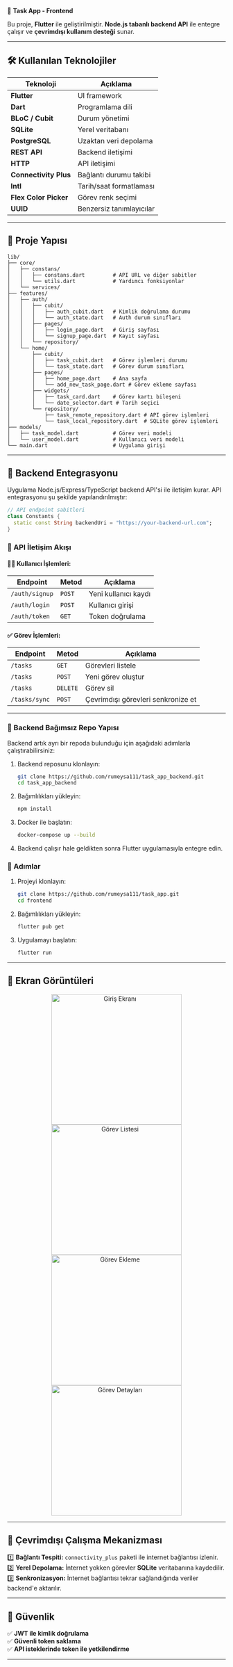 📱 **Task App - Frontend**

Bu proje, **Flutter** ile geliştirilmiştir.
**Node.js tabanlı backend API** ile entegre çalışır ve **çevrimdışı kullanım desteği** sunar.


---


## 🛠️ Kullanılan Teknolojiler
| **Teknoloji** | **Açıklama** |
|--------------|-------------|
| **Flutter** | UI framework |
| **Dart** | Programlama dili |
| **BLoC / Cubit** | Durum yönetimi |
| **SQLite** | Yerel veritabanı |
| **PostgreSQL** | Uzaktan veri depolama |
| **REST API** | Backend iletişimi |
| **HTTP** | API iletişimi |
| **Connectivity Plus** | Bağlantı durumu takibi |
| **Intl** | Tarih/saat formatlaması |
| **Flex Color Picker** | Görev renk seçimi |
| **UUID** | Benzersiz tanımlayıcılar |

---
## 📁 Proje Yapısı
```
lib/
├── core/
│   ├── constans/
│   │   ├── constans.dart         # API URL ve diğer sabitler
│   │   └── utils.dart            # Yardımcı fonksiyonlar
│   └── services/
├── features/
│   ├── auth/
│   │   ├── cubit/
│   │   │   ├── auth_cubit.dart   # Kimlik doğrulama durumu
│   │   │   └── auth_state.dart   # Auth durum sınıfları
│   │   ├── pages/
│   │   │   ├── login_page.dart   # Giriş sayfası
│   │   │   └── signup_page.dart  # Kayıt sayfası
│   │   └── repository/
│   └── home/
│       ├── cubit/
│       │   ├── task_cubit.dart   # Görev işlemleri durumu
│       │   └── task_state.dart   # Görev durum sınıfları
│       ├── pages/
│       │   ├── home_page.dart    # Ana sayfa
│       │   └── add_new_task_page.dart # Görev ekleme sayfası
│       ├── widgets/
│       │   ├── task_card.dart    # Görev kartı bileşeni
│       │   └── date_selector.dart # Tarih seçici
│       └── repository/
│           ├── task_remote_repository.dart # API görev işlemleri
│           └── task_local_repository.dart  # SQLite görev işlemleri
├── models/
│   ├── task_model.dart           # Görev veri modeli
│   └── user_model.dart           # Kullanıcı veri modeli
└── main.dart                     # Uygulama girişi
```

---

## 🔗 Backend Entegrasyonu
Uygulama Node.js/Express/TypeScript backend API'si ile iletişim kurar. API entegrasyonu şu şekilde yapılandırılmıştır:
```dart
// API endpoint sabitleri
class Constants {
  static const String backendUri = "https://your-backend-url.com";
}
```
### 📡 API İletişim Akışı

#### 🧑‍💼 Kullanıcı İşlemleri:
| **Endpoint** | **Metod** | **Açıklama** |
|-------------|----------|-------------|
| `/auth/signup` | `POST` | Yeni kullanıcı kaydı |
| `/auth/login` | `POST` | Kullanıcı girişi |
| `/auth/token` | `GET` | Token doğrulama |

#### ✅ Görev İşlemleri:
| **Endpoint** | **Metod** | **Açıklama** |
|-------------|----------|-------------|
| `/tasks` | `GET` | Görevleri listele |
| `/tasks` | `POST` | Yeni görev oluştur |
| `/tasks` | `DELETE` | Görev sil |
| `/tasks/sync` | `POST` | Çevrimdışı görevleri senkronize et |

---

### 📡 Backend Bağımsız Repo Yapısı
Backend artık ayrı bir repoda bulunduğu için aşağıdaki adımlarla çalıştırabilirsiniz:

1. Backend reposunu klonlayın:
   ```sh
   git clone https://github.com/rumeysa111/task_app_backend.git
   cd task_app_backend
   ```
2. Bağımlılıkları yükleyin:
   ```sh
   npm install
   ```
3. Docker ile başlatın:
   ```sh
   docker-compose up --build
   ```
4. Backend çalışır hale geldikten sonra Flutter uygulamasıyla entegre edin.


### 📌 Adımlar
1. Projeyi klonlayın:
   ```sh
   git clone https://github.com/rumeysa111/task_app.git
   cd frontend
   ```
2. Bağımlılıkları yükleyin:
   ```sh
   flutter pub get
   ```
3. Uygulamayı başlatın:
   ```sh
   flutter run
   ```


---

## 📱 Ekran Görüntüleri
<div align="center">  
  <img src="assets/images/Screenshot_1737739375.png" alt="Giriş Ekranı" width="300">  
  <img src="assets/images/Screenshot_1737739500.png" alt="Görev Listesi" width="300">  
  <img src="assets/images/Screenshot_1737739570.png" alt="Görev Ekleme" width="300">  
  <img src="assets/images/Screenshot_1737739606.png" alt="Görev Detayları" width="300">  
</div>  

---

## 🔌 Çevrimdışı Çalışma Mekanizması
1️⃣ **Bağlantı Tespiti:** `connectivity_plus` paketi ile internet bağlantısı izlenir.  
2️⃣ **Yerel Depolama:** İnternet yokken görevler **SQLite** veritabanına kaydedilir.  
3️⃣ **Senkronizasyon:** İnternet bağlantısı tekrar sağlandığında veriler backend'e aktarılır.  

---

## 🔐 Güvenlik
✅ **JWT ile kimlik doğrulama**  
✅ **Güvenli token saklama**  
✅ **API isteklerinde token ile yetkilendirme**  

---


